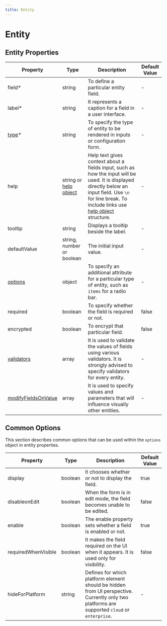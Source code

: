 ```yaml
---
title: Entity
---
```


# Entity

## Entity Properties

| Property                                                         | Type                                       | Description                                                                                                                                                                                                               | Default Value |
| ---------------------------------------------------------------- | ------------------------------------------ | ------------------------------------------------------------------------------------------------------------------------------------------------------------------------------------------------------------------------- | ------------- |
| field<span class="required-asterisk">\*</span>                   | string                                     | To define a particular entity field.                                                                                                                                                                                      | -             |
| label<span class="required-asterisk">\*</span>                   | string                                     | It represents a caption for a field in a user interface.                                                                                                                                                                  | -             |
| [type](./components.md)<span class="required-asterisk">\*</span> | string                                     | To specify the type of entity to be rendered in inputs or configuration form.                                                                                                                                             | -             |
| help                                                             | string or [help object](./help_message.md) | Help text gives context about a fields input, such as how the input will be used. It is displayed directly below an input field. Use `\n` for line break. To include links use [help object](./help_message.md) structure. | -             |
| tooltip                                                          | string                                     | Displays a tooltip beside the label.                                                                                                                                                                                      | -             |
| defaultValue                                                     | string, number or boolean                  | The initial input value.                                                                                                                                                                                                  | -             |
| [options](#common-options)                                       | object                                     | To specify an additional attribute for a particular type of entity, such as `items` for a radio bar.                                                                                                                      | -             |
| required                                                         | boolean                                    | To specify whether the field is required or not.                                                                                                                                                                          | false         |
| encrypted                                                        | boolean                                    | To encrypt that particular field.                                                                                                                                                                                         | false         |
| [validators](./validators.md)                                    | array                                      | It is used to validate the values of fields using various validators. It is strongly advised to specify validators for every entity.                                                                                      | -             |
| [modifyFieldsOnValue](./modifyFieldsOnValue.md)                  | array                                      | It is used to specify values and parameters that will influence visually other entities.                                                                                                                                  | -             |

## Common Options

This section describes common options that can be used within the `options` object in entity properties.

| Property            | Type    | Description                                                                                                                                  | Default Value |
| ------------------- | ------- | -------------------------------------------------------------------------------------------------------------------------------------------- | ------------- |
| display             | boolean | It chooses whether or not to display the field.                                                                                              | true          |
| disableonEdit       | boolean | When the form is in edit mode, the field becomes unable to be edited.                                                                        | false         |
| enable              | boolean | The enable property sets whether a field is enabled or not.                                                                                  | true          |
| requiredWhenVisible | boolean | It makes the field required on the UI when it appears. It is used only for visibility.                                                       | false         |
| hideForPlatform     | string  | Defines for which platform element should be hidden from UI perspective. Currently only two platforms are supported `cloud` or `enterprise`. | -             |
